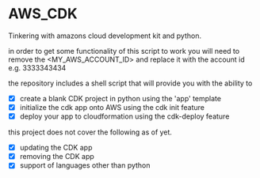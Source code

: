 # AWS_CDK
Tinkering with amazons cloud development kit and python.

in order to get some functionality of this script to work you will need to
remove the <MY_AWS_ACCOUNT_ID> and replace it with the account id e.g. 3333343434

the repository includes a shell script that will provide you with the ability to

- [x] create a blank CDK project in python using the 'app' template
- [x] initialize the cdk app onto AWS using the cdk init feature
- [x] deploy your app to cloudformation using the cdk-deploy feature

this project does not cover the following as of yet.

- [x] updating the CDK app
- [x] removing the CDK app
- [x] support of languages other than python